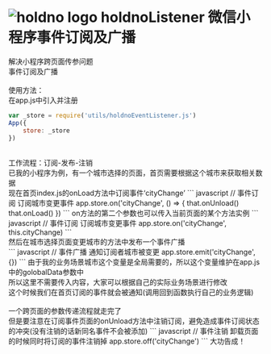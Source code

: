 ![holdno logo](https://img.holdno.com/apple-touch-icon-114x114-precomposed.png)
holdnoListener 微信小程序事件订阅及广播
===================
解决小程序跨页面传参问题</br>
事件订阅及广播</br>
</br>
使用方法：</br>
在app.js中引入并注册
``` javascript
var _store = require('utils/holdnoEventListener.js')
App({
    store: _store
})

```
</br>
工作流程：订阅-发布-注销</br>
已我的小程序为例，有一个城市选择的页面，首页需要根据这个城市来获取相关数据</br>
现在首页index.js的onLoad方法中订阅事件‘cityChange’
``` javascript
// 事件订阅 订阅城市变更事件
app.store.on('cityChange', () => {
  	that.onUnload()
  	that.onLoad()
})
```
on方法的第二个参数也可以传入当前页面的某个方法实例
``` javascript
// 事件订阅 订阅城市变更事件
app.store.on('cityChange', this.cityChange)
```
</br>
然后在城市选择页面变更城市的方法中发布一个事件广播</br>
``` javascript
// 事件广播 通知订阅者城市被变更
app.store.emit('cityChange',{})
```
由于我的业务场景城市这个变量是全局需要的，所以这个变量维护在app.js中的golobalData参数中</br>
所以这里不需要传入内容，大家可以根据自己的实际业务场景进行修改</br>
这个时候我们在首页订阅的事件就会被通知(调用回到函数执行自己的业务逻辑)</br>
</br>
一个跨页面的参数传递流程就走完了</br>
但是要注意在订阅事件页面的onUnload方法中注销订阅，避免造成事件订阅状态的冲突(没有注销的话新同名事件不会被添加)
``` javascript
// 事件注销 卸载页面的时候同时将订阅的事件注销掉
app.store.off('cityChange')
```
大功告成！


